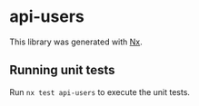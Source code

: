 # api-users

This library was generated with [Nx](https://nx.dev).

## Running unit tests

Run `nx test api-users` to execute the unit tests.
